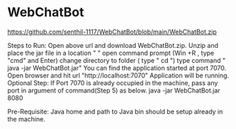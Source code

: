 # WebChatBot


https://github.com/senthil-1117/WebChatBot/blob/main/WebChatBot.zip


Steps to Run:
Open above url and download WebChatBot.zip.
Unzip and place the jar file in a location " <FOLDER> "
open command prompt (Win +R , type "cmd" and Enter)
change directory to folder ( type " cd <FOLDER> ")
 type command " java -jar WebChatBot.jar" 
You can find the application started at port 7070.
Open browser and hit url "http://localhost:7070"
Application will be running.
Optional Step:
If Port 7070 is already occupied in the machine, pass any port in argument of command(Step 5) as below.
java -jar WebChatBot.jar 8080

Pre-Requisite:
Java home and path to Java bin should be setup already in the machine.
